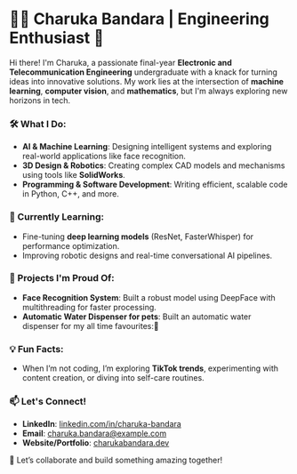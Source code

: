 # 👩‍💻 Charuka Bandara | Engineering Enthusiast 🌟

Hi there! I'm Charuka, a passionate final-year **Electronic and Telecommunication Engineering** undergraduate with a knack for turning ideas into innovative solutions. My work lies at the intersection of **machine learning**, **computer vision**, and **mathematics**, but I'm always exploring new horizons in tech.

### 🛠️ What I Do:
- **AI & Machine Learning**: Designing intelligent systems and exploring real-world applications like face recognition.
- **3D Design & Robotics**: Creating complex CAD models and mechanisms using tools like **SolidWorks**.
- **Programming & Software Development**: Writing efficient, scalable code in Python, C++, and more.

### 🌱 Currently Learning:
- Fine-tuning **deep learning models** (ResNet, FasterWhisper) for performance optimization.
- Improving robotic designs and real-time conversational AI pipelines.

### 🌟 Projects I'm Proud Of:
- **Face Recognition System**: Built a robust model using DeepFace with multithreading for faster processing.
- **Automatic Water Dispenser for pets**: Built an automatic water dispenser for my all time favourites:🐶 

### 💡 Fun Facts:
- When I’m not coding, I’m exploring **TikTok trends**, experimenting with content creation, or diving into self-care routines. 

### 📫 Let's Connect!
- **LinkedIn**: [linkedin.com/in/charuka-bandara](#)
- **Email**: charuka.bandara@example.com
- **Website/Portfolio**: [charukabandara.dev](#)

🚀 Let’s collaborate and build something amazing together!
